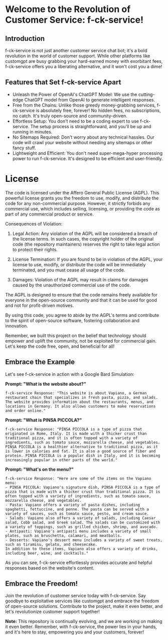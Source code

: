 # Welcome to the Revolution of Customer Service: f-ck-service!

## Introduction

f-ck-service is not just another customer service chat bot; it's a bold revolution in the world of customer support. While other platforms like customgpt are busy grabbing your hard-earned money with exorbitant fees, f-ck-service offers you a liberating alternative, and it won't cost you a dime!

## Features that Set f-ck-service Apart

- Unleash the Power of OpenAI's ChatGPT Model: We use the cutting-edge ChatGPT model from OpenAI to generate intelligent responses.
- Free from the Chains: Unlike those greedy money-grabbing services, f-ck-service is absolutely free, forever! No hidden fees, no subscriptions, no catch. It's truly open-source and community-driven.
- Effortless Setup: You don't need to be a coding expert to use f-ck-service. The setup process is straightforward, and you'll be up and running in minutes.
- No Sitemaps Required: Don't worry about any technical hassles. Our code will crawl your website without needing any sitemaps or other fancy stuff.
- Lightweight and Efficient: You don't need super-mega-hyper processing power to run f-ck-service. It's designed to be efficient and user-friendly.

# License

The code is licensed under the Affero General Public License (AGPL). This powerful license grants you the freedom to use, modify, and distribute the code for any non-commercial purpose. However, it strictly forbids any commercial use, which includes selling, licensing, or providing the code as part of any commercial product or service.

Consequences of Violation:

1. Legal Action: Any violation of the AGPL will be considered a breach of the license terms. In such cases, the copyright holder of the original code (the repository maintainers) reserves the right to take legal action to protect their rights.

2. License Termination: If you are found to be in violation of the AGPL, your license to use, modify, or distribute the code will be immediately terminated, and you must cease all usage of the code.

3. Damages: Violation of the AGPL may result in claims for damages caused by the unauthorized commercial use of the code.

The AGPL is designed to ensure that the code remains freely available for everyone in the open-source community and that it can be used for good and not for profit-driven motives.

By using this code, you agree to abide by the AGPL's terms and contribute to the spirit of open-source software, fostering collaboration and innovation.

Remember, we built this project on the belief that technology should empower and uplift the community, not be exploited for commercial gain. Let's keep the code free, open, and beneficial for all!
## Embrace the Example

Let's see f-ck-service in action with a Google Bard Simulation:

**Prompt: "What is the website about?"**
```
f-ck-service Response: "This website is about Vapiano, a German restaurant chain that specializes in fresh pasta, pizza, and salads. The website provides information about the restaurants, menus, and locations in Germany. It also allows customers to make reservations and order online."
```

**Prompt: "What is PINSA PICCOLA?"**
```
f-ck-service Response: "PINSA PICCOLA is a type of pizza that originated in Rome, Italy. It is made with a thicker crust than traditional pizza, and it is often topped with a variety of ingredients, such as tomato sauce, mozzarella cheese, and vegetables. PINSA PICCOLA is a healthier alternative to traditional pizza, as it is lower in calories and fat. It is also a good source of fiber and protein. PINSA PICCOLA is a popular dish in Italy, and it is becoming increasingly popular in other parts of the world."
```

**Prompt: "What's on the menu?"**
```
f-ck-service Response: "Here are some of the items on the Vapiano menu:
- PINSA PICCOLA: Vapiano's signature dish, PINSA PICCOLA is a type of pizza that is made with a thicker crust than traditional pizza. It is often topped with a variety of ingredients, such as tomato sauce, mozzarella cheese, and vegetables.
- Pasta: Vapiano offers a variety of pasta dishes, including spaghetti, fettuccine, and penne. The pasta can be served with a variety of sauces, such as tomato sauce, pesto, and cream sauce.
- Salads: Vapiano also offers a variety of salads, including Caesar salad, Cobb salad, and Greek salad. The salads can be customized with a variety of toppings, such as grilled chicken, shrimp, and avocado.
- Antipasti: Vapiano's antipasti menu includes a variety of small plates, such as bruschetta, calamari, and meatballs.
- Desserts: Vapiano's dessert menu includes a variety of sweet treats, such as tiramisu, gelato, and cheesecake.
In addition to these items, Vapiano also offers a variety of drinks, including beer, wine, and cocktails."
```
As you can see, f-ck-service effortlessly provides accurate and helpful responses based on the website's content.

## Embrace the Freedom!

Join the revolution of customer service today with f-ck-service. Say goodbye to exploitative services like customgpt and embrace the freedom of open-source solutions. Contribute to the project, make it even better, and let's revolutionize customer support together!

**Note:** This repository is continually evolving, and we are working on making it even better. Remember, with f-ck-service, the power lies in your hands, and it's here to stay, empowering you and your customers, forever!
